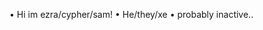 • Hi im ezra/cypher/sam!
• He/they/xe
• probably inactive..
<!---
EzraheartzJ/EzraheartzJ is a ✨ special ✨ repository because its `README.md` (this file) appears on your GitHub profile.
You can click the Preview link to take a look at your changes.
--->
